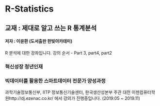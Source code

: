# R-Statistics


## 교재 : 제대로 알고 쓰는 R 통계분석 
#### 저자 : 이윤환 (도서출판 한빛아카데미)

R  분석에 대한 강좌입니다.
강의 순서 - Part 3, part4, part2

### 혁신성장 청년인재
### 빅데이터를 활용한 스마트데이터 전문가 양성과정

과학기술정보통신부, IITP 정보통신기술센터, 한국생산성본부 주관 
대전 이젠컴퓨터학원http://dj.ezenac.co.kr/ 에서 강의가 진행중입니다. (2019.05 ~ 2019.11)
